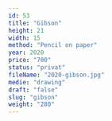 ```yaml
---
id: 53
title: "Gibson"
height: 21
width: 15
method: "Pencil on paper"
year: 2020
price: "700"
status: "privat"
fileName: "2020-gibson.jpg"
medie: "drawing"
draft: "false"
slug: "gibson"
weight: "280"
---
```

